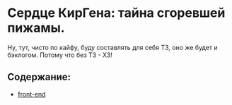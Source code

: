 <style>
	.blue {
		color: #00A2E8;
	}
	.red {
		color: #ED1C24;
	}
</style>

# Сердце КирГена: тайна сгоревшей пижамы.
Ну, тут, чисто по кайфу, буду составлять для себя ТЗ, оно же будет и бэклогом. Потому что без ТЗ - ХЗ!

## Содержание:
* [front-end](https://github.com/KirGenHeart/documentation/blob/main/front-end/front-end-dev.md)